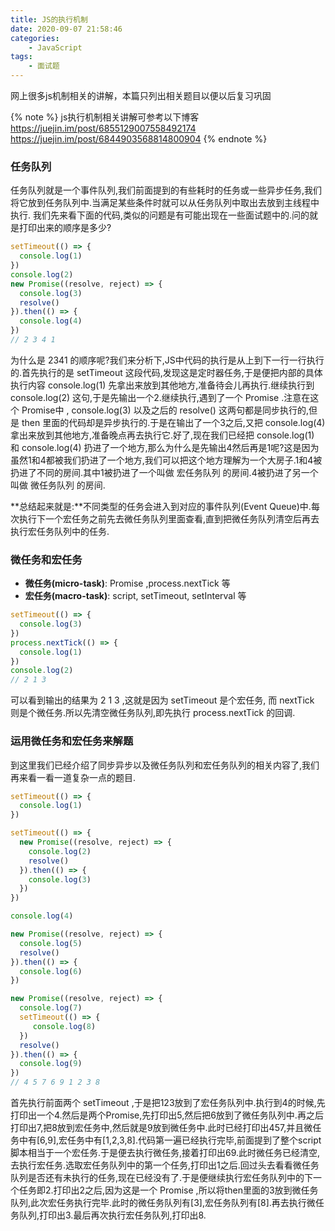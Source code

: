 ```yaml
---
title: JS的执行机制
date: 2020-09-07 21:58:46
categories:
    - JavaScript
tags:
    - 面试题
---
```

网上很多js机制相关的讲解，本篇只列出相关题目以便以后复习巩固
<!--more-->
{% note %}
js执行机制相关讲解可参考以下博客
https://juejin.im/post/6855129007558492174
https://juejin.im/post/6844903568814800904
{% endnote %}
### 任务队列

任务队列就是一个事件队列,我们前面提到的有些耗时的任务或一些异步任务,我们将它放到任务队列中.当满足某些条件时就可以从任务队列中取出去放到主线程中执行. 我们先来看下面的代码,类似的问题是有可能出现在一些面试题中的.问的就是打印出来的顺序是多少?
```javascript
setTimeout(() => {
  console.log(1)
})
console.log(2)
new Promise((resolve, reject) => {
  console.log(3)
  resolve()
}).then(() => {
  console.log(4)
})
// 2 3 4 1
```
为什么是 2341 的顺序呢?我们来分析下,JS中代码的执行是从上到下一行一行执行的.首先执行的是 setTimeout 这段代码,发现这是定时器任务,于是便把内部的具体执行内容 console.log(1) 先拿出来放到其他地方,准备待会儿再执行.继续执行到 console.log(2) 这句,于是先输出一个2.继续执行,遇到了一个 Promise .注意在这个 Promise中 , console.log(3) 以及之后的 resolve() 这两句都是同步执行的,但是 then 里面的代码却是异步执行的.于是在输出了一个3之后,又把 console.log(4) 拿出来放到其他地方,准备晚点再去执行它.好了,现在我们已经把 console.log(1) 和 console.log(4) 扔进了一个地方,那么为什么是先输出4然后再是1呢?这是因为虽然1和4都被我们扔进了一个地方,我们可以把这个地方理解为一个大房子.1和4被扔进了不同的房间.其中1被扔进了一个叫做 宏任务队列 的房间.4被扔进了另一个叫做 微任务队列 的房间.

**总结起来就是:**不同类型的任务会进入到对应的事件队列(Event Queue)中.每次执行下一个宏任务之前先去微任务队列里面查看,直到把微任务队列清空后再去执行宏任务队列中的任务.

### 微任务和宏任务
- **微任务(micro-task)**: Promise ,process.nextTick 等
- **宏任务(macro-task)**: script, setTimeout, setInterval 等

```javascript
setTimeout(() => {
  console.log(3)
})
process.nextTick(() => {
  console.log(1)
})
console.log(2)
// 2 1 3
```
可以看到输出的结果为 2 1 3 ,这就是因为 setTimeout 是个宏任务, 而 nextTick 则是个微任务.所以先清空微任务队列,即先执行 process.nextTick 的回调.

### 运用微任务和宏任务来解题

到这里我们已经介绍了同步异步以及微任务队列和宏任务队列的相关内容了,我们再来看一看一道复杂一点的题目.
```javascript
setTimeout(() => {
  console.log(1)
})

setTimeout(() => {
  new Promise((resolve, reject) => {
    console.log(2)
    resolve()
  }).then(() => {
    console.log(3)
  })
})

console.log(4)

new Promise((resolve, reject) => {
  console.log(5)
  resolve()
}).then(() => {
  console.log(6)
})

new Promise((resolve, reject) => {
  console.log(7)
  setTimeout(() => {
     console.log(8)
  })
  resolve()
}).then(() => {
  console.log(9)
})
// 4 5 7 6 9 1 2 3 8
```
首先执行前面两个 setTimeout ,于是把123放到了宏任务队列中.执行到4的时候,先打印出一个4.然后是两个Promise,先打印出5,然后把6放到了微任务队列中.再之后打印出7,把8放到宏任务中,然后就是9放到微任务中.此时已经打印出457,并且微任务中有[6,9],宏任务中有[1,2,3,8].代码第一遍已经执行完毕,前面提到了整个script 脚本相当于一个宏任务.于是便去执行微任务,接着打印出69.此时微任务已经清空,去执行宏任务.选取宏任务队列中的第一个任务,打印出1之后.回过头去看看微任务队列是否还有未执行的任务,现在已经没有了.于是便继续执行宏任务队列中的下一个任务即2.打印出2之后,因为这是一个 Promise ,所以将then里面的3放到微任务队列,此次宏任务执行完毕.此时的微任务队列有[3],宏任务队列有[8].再去执行微任务队列,打印出3.最后再次执行宏任务队列,打印出8.